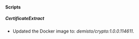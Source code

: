
#### Scripts

##### CertificateExtract
- Updated the Docker image to: *demisto/crypto:1.0.0.114611*.

